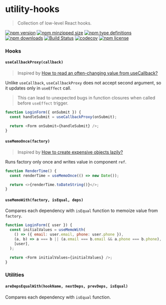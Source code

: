 # utility-hooks

> Collection of low-level React hooks.

[![npm version](https://img.shields.io/npm/v/utility-hooks.svg)](https://npmjs.com/utility-hooks)
[![npm minzipped size](https://img.shields.io/bundlephobia/minzip/utility-hooks.svg)](https://bundlephobia.com/result?p=utility-hooks)
[![npm type definitions](https://img.shields.io/npm/types/utility-hooks.svg)](https://npmjs.com/utility-hooks)
[![npm downloads](https://img.shields.io/npm/dm/utility-hooks.svg)](https://npmjs.com/utility-hooks)
[![Build Status](https://travis-ci.com/umidbekkarimov/utility-hooks.svg?branch=master)](https://travis-ci.com/umidbekkarimov/utility-hooks)
[![codecov](https://codecov.io/gh/umidbekkarimov/utility-hooks/branch/master/graph/badge.svg)](https://codecov.io/gh/umidbekkarimov/utility-hooks)
[![npm license](https://img.shields.io/npm/l/utility-hooks.svg)](https://npmjs.com/utility-hooks)

### Hooks

#### `useCallbackProxy(callback)`

> Inspired by [How to read an often-changing value from useCallback?](https://reactjs.org/docs/hooks-faq.html#how-to-read-an-often-changing-value-from-usecallback)

Unlike `useCallback`, `useCallbackProxy` does not accept second argument, so it updates only in `useEffect` call.

> This can lead to unexpected bugs in function closures when called before `useEffect` trigger.

```javascript
function LoginForm({ onSubmit }) {
  const handleSubmit = useCallbackProxy(onSubmit);

  return <Form onSubmit={handleSubmit} />;
}
```

#### `useMemoOnce(factory)`

> Inspired by [How to create expensive objects lazily?](https://reactjs.org/docs/hooks-faq.html#how-to-create-expensive-objects-lazily)

Runs factory only once and writes value in component `ref`.

```javascript
function RenderTime() {
  const renderTime = useMemoOnce(() => new Date());

  return <>{renderTime.toDateString()}</>;
}
```

#### `useMemoWith(factory, isEqual, deps)`

Compares each dependency with `isEqual` function to memoize value from `factory`.

```javascript
function LoginForm({ user }) {
  const initialValues = useMemoWith(
    () => ({ email: user.email, phone: user.phone }),
    (a, b) => a === b || (a.email === b.email && a.phone === b.phone),
    [user],
  );

  return <Form initialValues={initialValues} />;
}
```

### Utilities

#### `areDepsEqualWith(hookName, nextDeps, prevDeps, isEqual)`

Compares each dependency with `isEqual` function.
